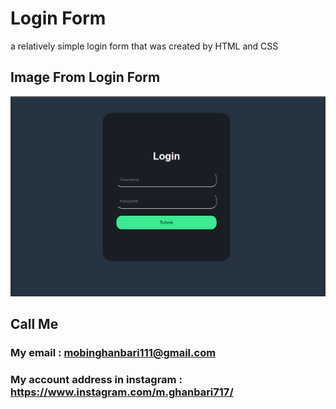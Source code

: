 # Login Form
a relatively simple login form that was created by HTML and CSS

## Image From Login Form
![login Form](photo.png)


## Call Me

### My email : mobinghanbari111@gmail.com

### My account address in instagram : https://www.instagram.com/m.ghanbari717/
